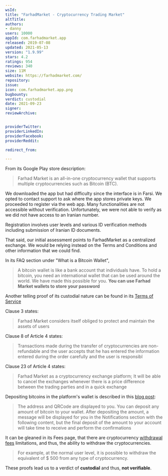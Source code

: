 ```yaml
---
wsId: 
title: "FarhadMarket - Cryptocurrency Trading Market"
altTitle: 
authors:
- danny
users: 10000
appId: com.farhadmarket.app
released: 2019-07-08
updated: 2021-05-13
version: "1.9.99"
stars: 4.2
ratings: 954
reviews: 340
size: 11M
website: https://farhadmarket.com/
repository: 
issue: 
icon: com.farhadmarket.app.png
bugbounty: 
verdict: custodial
date: 2021-09-23
signer: 
reviewArchive:


providerTwitter: 
providerLinkedIn: 
providerFacebook: 
providerReddit: 

redirect_from:

---
```



From its Google Play store description:

> Farhad Market is an all-in-one cryptocurrency wallet that supports multiple cryptocurrencies such as Bitcoin (BTC).

We downloaded the app but had difficulty since the interface is in Farsi. We opted to contact support to ask where the app stores private keys. We proceeded to register via the web app. Many functionalities are not accessible without verification. Unfortunately, we were not able to verify as we did not have access to an Iranian number.

Registration involves user levels and various ID verification methods including submission of Iranian ID documents. 

That said, our initial assessment points to FarhadMarket as a centralized exchange. We would be relying instead on the Terms and Conditions and other information that we could find.

In its FAQ section under "What is a Bitcoin Wallet",

>A bitcoin wallet is like a bank account that individuals have. To hold a bitcoin, you need an international wallet that can be used around the world. We have made this possible for you. **You can use Farhad Market wallets to store your password**

Another telling proof of its custodial nature can be found in its [Terms of Service](https://farhadmarket.com/terms-of-service/)

Clause 3 states:

>  Farhad Market considers itself obliged to protect and maintain the assets of users

Clause 8 of Article 4 states:

> Transactions made during the transfer of cryptocurrencies are non-refundable and the user accepts that he has entered the information entered during the order carefully and the user is responsibl

Clause 23 of Article 4 states:

> Farhad Market as a cryptocurrency exchange platform; It will be able to cancel the exchanges whenever there is a price difference between the trading parties and in a quick exchange

Depositing bitcoins in the platform's wallet is described in this [blog post](https://farhadmarket.com/%d8%a7%d9%81%d8%b2%d9%88%d8%af%d9%86-%d9%85%d8%a8%d9%84%d8%ba-%d8%a8%db%8c%d8%aa-%da%a9%d9%88%db%8c%d9%86-%d8%a8%d8%b1%d8%a7%db%8c-%d9%81%d8%b1%d9%88%d8%b4-%d8%a8%db%8c%d8%aa-%da%a9%d9%88%db%8c%d9%86/):

>The address and QRCode are displayed to you. You can deposit any amount of bitcoin to your wallet. After depositing the amount, a message will be displayed for you in the Notifications section with the following content, but the final deposit of the amount to your account will take time to receive and perform the confirmations

It can be gleaned in its Fees page, that there are cryptocurrency [withdrawal fees](https://farhadmarket.com/fees/) limitations, and thus, the ability to withdraw the cryptocurrencies.

> For example, at the normal user level, it is possible to withdraw the equivalent of $ 500 from any type of cryptocurrency.

These proofs lead us to a verdict of **custodial** and thus, **not verifiable**.